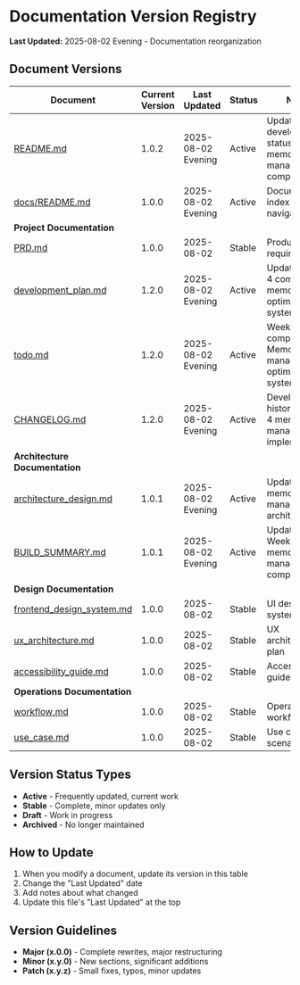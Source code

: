 # Documentation Version Registry
**Last Updated:** 2025-08-02 Evening - Documentation reorganization

## Document Versions

| Document | Current Version | Last Updated | Status | Notes |
|----------|----------------|--------------|--------|-------|
| [README.md](../../README.md) | 1.0.2 | 2025-08-02 Evening | Active | Updated development status, Week 4 memory management completion |
| [docs/README.md](../README.md) | 1.0.0 | 2025-08-02 Evening | Active | Documentation index and navigation |
| **Project Documentation** |
| [PRD.md](../project/PRD.md) | 1.0.0 | 2025-08-02 | Stable | Product requirements |
| [development_plan.md](../project/development_plan.md) | 1.2.0 | 2025-08-02 Evening | Active | Updated Week 4 completion, memory optimization systems |
| [todo.md](../project/todo.md) | 1.2.0 | 2025-08-02 Evening | Active | Week 4 completed - Memory management & optimization systems |
| [CHANGELOG.md](../project/CHANGELOG.md) | 1.2.0 | 2025-08-02 Evening | Active | Development history, Week 4 memory management implementation |
| **Architecture Documentation** |
| [architecture_design.md](../architecture/architecture_design.md) | 1.0.1 | 2025-08-02 Evening | Active | Updated with memory management architecture |
| [BUILD_SUMMARY.md](../architecture/BUILD_SUMMARY.md) | 1.0.1 | 2025-08-02 Evening | Active | Updated with Week 4 memory management components |
| **Design Documentation** |
| [frontend_design_system.md](../design/frontend_design_system.md) | 1.0.0 | 2025-08-02 | Stable | UI design system |
| [ux_architecture.md](../design/ux_architecture.md) | 1.0.0 | 2025-08-02 | Stable | UX architecture plan |
| [accessibility_guide.md](../design/accessibility_guide.md) | 1.0.0 | 2025-08-02 | Stable | Accessibility guidelines |
| **Operations Documentation** |
| [workflow.md](../operations/workflow.md) | 1.0.0 | 2025-08-02 | Stable | Operational workflows |
| [use_case.md](../operations/use_case.md) | 1.0.0 | 2025-08-02 | Stable | Use cases and scenarios |

## Version Status Types
- **Active** - Frequently updated, current work
- **Stable** - Complete, minor updates only  
- **Draft** - Work in progress
- **Archived** - No longer maintained

## How to Update
1. When you modify a document, update its version in this table
2. Change the "Last Updated" date
3. Add notes about what changed
4. Update this file's "Last Updated" at the top

## Version Guidelines
- **Major (x.0.0)** - Complete rewrites, major restructuring
- **Minor (x.y.0)** - New sections, significant additions
- **Patch (x.y.z)** - Small fixes, typos, minor updates